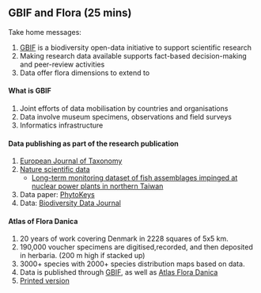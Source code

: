 ## GBIF and Flora (25 mins) ##

Take home messages:

1. [GBIF](https://demo.gbif.org/what-is-gbif) is a biodiversity open-data initiative to support scientific research
2. Making research data available supports fact-based decision-making and peer-review activities
3. Data offer flora dimensions to extend to


#### What is GBIF ####
1. Joint efforts of data mobilisation by countries and organisations
2. Data involve museum specimens, observations and field surveys
3. Informatics infrastructure

#### Data publishing as part of the research publication ####
1. [European Journal of Taxonomy](http://www.europeanjournaloftaxonomy.eu/index.php/ejt)
2. [Nature scientific data](http://www.nature.com/sdata/)
    - [Long-term monitoring dataset of fish assemblages impinged at nuclear power plants in northern Taiwan](http://www.nature.com/articles/sdata201571)
3. Data paper: [PhytoKeys](http://phytokeys.pensoft.net/)
4. Data: [Biodiversity Data Journal](http://bdj.pensoft.net/)

#### Atlas of Flora Danica ####
1. 20 years of work covering Denmark in 2228 squares of 5x5 km.
2. 190,000 voucher specimens are digitised,recorded, and then deposited in herbaria. (200 m high if stacked up)
3. 3000+ species with 2000+ species distribution maps based on data.
4. Data is published through [GBIF](https://demo.gbif.org/dataset/8df9af24-1fbd-4699-a545-9a2867ff25fe#description), as well as [Atlas Flora Danica](http://atlasfloradanica.dk/)
5. [Printed version](https://bibliotek.kk.dk/ting/collection/870970-basis%3A52129117)
